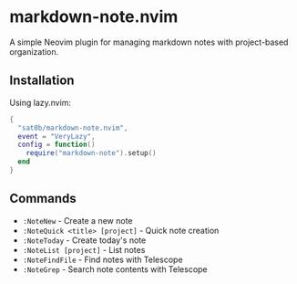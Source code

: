 # markdown-note.nvim

A simple Neovim plugin for managing markdown notes with project-based organization.

## Installation

Using lazy.nvim:
```lua
{
  "sat0b/markdown-note.nvim",
  event = "VeryLazy",
  config = function()
    require("markdown-note").setup()
  end
}
```

## Commands

- `:NoteNew` - Create a new note
- `:NoteQuick <title> [project]` - Quick note creation
- `:NoteToday` - Create today's note
- `:NoteList [project]` - List notes
- `:NoteFindFile` - Find notes with Telescope
- `:NoteGrep` - Search note contents with Telescope